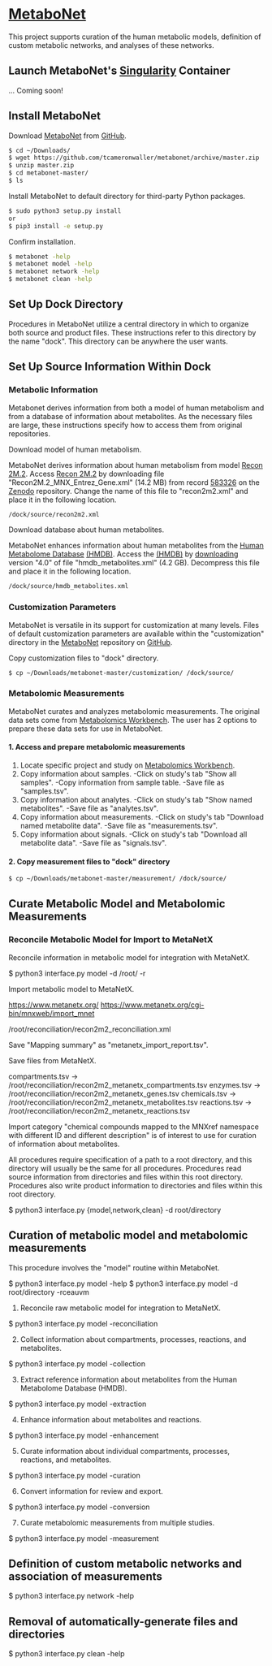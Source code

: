 # [MetaboNet][1]

This project supports curation of the human metabolic models, definition of
custom metabolic networks, and analyses of these networks.

## Launch MetaboNet's [Singularity][2] Container

... Coming soon!

## Install MetaboNet

Download [MetaboNet][1] from [GitHub][3].

```bash
$ cd ~/Downloads/
$ wget https://github.com/tcameronwaller/metabonet/archive/master.zip
$ unzip master.zip
$ cd metabonet-master/
$ ls
```

Install MetaboNet to default directory for third-party Python packages.

```bash
$ sudo python3 setup.py install
or
$ pip3 install -e setup.py
```

Confirm installation.

```bash
$ metabonet -help
$ metabonet model -help
$ metabonet network -help
$ metabonet clean -help
```

## Set Up Dock Directory

Procedures in MetaboNet utilize a central directory in which to organize both
source and product files. These instructions refer to this directory by the
name "dock". This directory can be anywhere the user wants.

## Set Up Source Information Within Dock

### Metabolic Information

Metabonet derives information from both a model of human metabolism and from a
database of information about metabolites. As the necessary files are large,
these instructions specify how to access them from original repositories.

Download model of human metabolism.

MetaboNet derives information about human metabolism from model
[Recon 2M.2][4]. Access [Recon 2M.2][4] by downloading file
"Recon2M.2_MNX_Entrez_Gene.xml" (14.2 MB) from record [583326][5] on the
[Zenodo][6] repository. Change the name of this file to "recon2m2.xml" and
place it in the following location.

```bash
/dock/source/recon2m2.xml
```

Download database about human metabolites.

MetaboNet enhances information about human metabolites from the
[Human Metabolome Database][7] [(HMDB)][8]. Access the [(HMDB)][8] by
[downloading][9] version "4.0" of file "hmdb_metabolites.xml" (4.2 GB).
Decompress this file and place it in the following location.

```bash
/dock/source/hmdb_metabolites.xml
```

### Customization Parameters

MetaboNet is versatile in its support for customization at many levels. Files
of default customization parameters are available within the "customization"
directory in the [MetaboNet][1] repository on [GitHub][3].

Copy customization files to "dock" directory.

```bash
$ cp ~/Downloads/metabonet-master/customization/ /dock/source/
```

### Metabolomic Measurements

MetaboNet curates and analyzes metabolomic measurements. The original data sets
come from [Metabolomics Workbench][10]. The user has 2 options to prepare these
data sets for use in MetaboNet.

#### 1. Access and prepare metabolomic measurements

1. Locate specific project and study on [Metabolomics Workbench][10].
2. Copy information about samples.
-Click on study's tab "Show all samples".
-Copy information from sample table.
-Save file as "samples.tsv".
3. Copy information about analytes.
-Click on study's tab "Show named metabolites".
-Save file as "analytes.tsv".
4. Copy information about measurements.
-Click on study's tab "Download named metabolite data".
-Save file as "measurements.tsv".
5. Copy information about signals.
-Click on study's tab "Download all metabolite data".
-Save file as "signals.tsv".

#### 2. Copy measurement files to "dock" directory

```bash
$ cp ~/Downloads/metabonet-master/measurement/ /dock/source/
```

## Curate Metabolic Model and Metabolomic Measurements

### Reconcile Metabolic Model for Import to MetaNetX

Reconcile information in metabolic model for integration with MetaNetX.

$ python3 interface.py model -d /root/ -r

Import metabolic model to MetaNetX.

https://www.metanetx.org/
https://www.metanetx.org/cgi-bin/mnxweb/import_mnet

/root/reconciliation/recon2m2_reconciliation.xml

Save "Mapping summary" as "metanetx_import_report.tsv".

Save files from MetaNetX.

compartments.tsv -> /root/reconciliation/recon2m2_metanetx_compartments.tsv
enzymes.tsv -> /root/reconciliation/recon2m2_metanetx_genes.tsv
chemicals.tsv -> /root/reconciliation/recon2m2_metanetx_metabolites.tsv
reactions.tsv -> /root/reconciliation/recon2m2_metanetx_reactions.tsv

Import category "chemical compounds mapped to the MNXref namespace with different ID and different description" is of interest to use for curation of information about metabolites.







All procedures require specification of a path to a root directory, and this
directory will usually be the same for all procedures. Procedures read source
information from directories and files within this root directory. Procedures
also write product information to directories and files within this root
directory.

$ python3 interface.py {model,network,clean} -d root/directory






## Curation of metabolic model and metabolomic measurements

This procedure involves the "model" routine within MetaboNet.

$ python3 interface.py model -help
$ python3 interface.py model -d root/directory -rceauvm

1. Reconcile raw metabolic model for integration to MetaNetX.

$ python3 interface.py model -reconciliation

2. Collect information about compartments, processes, reactions, and
metabolites.

$ python3 interface.py model -collection

3. Extract reference information about metabolites from the Human Metabolome
Database (HMDB).

$ python3 interface.py model -extraction

4. Enhance information about metabolites and reactions.

$ python3 interface.py model -enhancement

5. Curate information about individual compartments, processes, reactions, and
metabolites.

$ python3 interface.py model -curation

6. Convert information for review and export.

$ python3 interface.py model -conversion

7. Curate metabolomic measurements from multiple studies.

$ python3 interface.py model -measurement

## Definition of custom metabolic networks and association of measurements

$ python3 interface.py network -help


## Removal of automatically-generate files and directories

$ python3 interface.py clean -help

[1]: [https://github.com/tcameronwaller/metabonet]
[2]: [https://www.sylabs.io/docs/]
[3]: [https://github.com/]
[4]: [https://www.ncbi.nlm.nih.gov/pubmed/29078384]
[5]: [https://zenodo.org/record/583326]
[6]: [https://zenodo.org/]
[7]: [https://www.ncbi.nlm.nih.gov/pubmed/29140435]
[8]: [http://www.hmdb.ca/]
[9]: [http://www.hmdb.ca/downloads]
[10]: [http://www.metabolomicsworkbench.org/]
